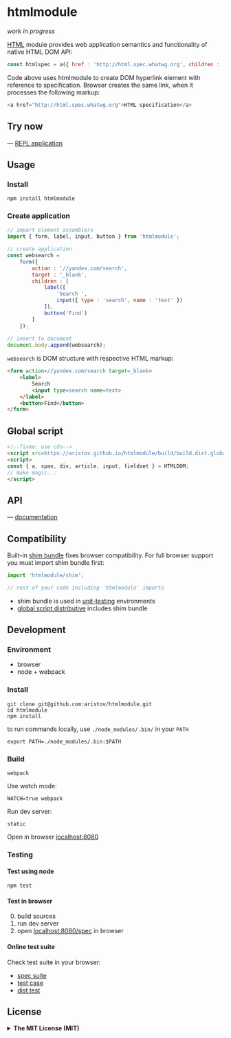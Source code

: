 # htmlmodule

<em>work in progress</em>

[HTML](//html.spec.whatwg.org)
module provides web application semantics and functionality of native HTML DOM API:

```js
const htmlspec = a({ href : 'http://html.spec.whatwg.org', children : 'HTML specification' });
```

Code above uses htmlmodule to create DOM hyperlink element with reference to specification.
Browser creates the same link, when it processes the following markup:

```js
<a href="http://html.spec.whatwg.org">HTML specification</a>
```

## Try now

— <a href="//aristov.github.io/htmlmodule/repl" title="read-eval-print-loop">
    REPL application
</a>

## Usage

### Install

```
npm install htmlmodule
```

### Create application

```js
// import element assemblers
import { form, label, input, button } from 'htmlmodule';

// create application
const websearch = 
    form({
        action : '//yandex.com/search',
        target : '_blank',
        children : [
            label([
                'Search ',
                input({ type : 'search', name : 'text' })
            ]),
            button('Find')
        ]
    });
    
// insert to document
document.body.append(websearch);
```

`websearch` is DOM structure with respective HTML markup:

```html
<form action=//yandex.com/search target=_blank>
    <label>
        Search 
        <input type=search name=text>
    </label>
    <button>Find</button>
</form>
```

<h2 id="globalscript">Global script</h2>

```html
<!--fixme: use cdn-->
<script src=https://aristov.github.io/htmlmodule/build/build.dist.global.min.js></script>
<script>
const { a, span, div, article, input, fieldset } = HTMLDOM;
// make magic...
</script> 
```

## API

— [documentation](//aristov.github.io/htmlmodule/documentation)

## Compatibility

Built-in [shim bundle](/shim/shim.js) fixes browser compatibility.
For full browser support you must import shim bundle first:

```js
import 'htmlmodule/shim';

// rest of your code including `htmlmodule` imports
```

- shim bundle is used in [unit-testing](#user-content-testing) environments
- [global script distributive](#user-content-globalscript) includes shim bundle

## Development

### Environment

- browser
- node + webpack

### Install

```
git clone git@github.com:aristov/htmlmodule.git
cd htmlmodule
npm install
```

to run commands locally, use `./node_modules/.bin/` in your `PATH`

```
export PATH=./node_modules/.bin:$PATH
```

### Build

```
webpack
```

Use watch mode:

```
WATCH=true webpack
```

Run dev server:

```
static
```

Open in browser [localhost:8080](//localhost:8080/)

<h3 id="testing">Testing</h3>

#### Test using node

```
npm test
```

#### Test in browser

0. build sources 
0. run dev server
0. open [localhost:8080/spec](//localhost:8080/spec) in browser

#### Online test suite

Check test suite in your browser:

- [spec suite](//aristov.github.io/htmlmodule/spec)
- [test case](//aristov.github.io/htmlmodule/test)
- [dist test](//aristov.github.io/htmlmodule/dist)

## License

<details>
<summary><strong>The MIT License (MIT)</strong></summary>

Copyright (c) 2016 Viacheslav Aristov

Permission is hereby granted, free of charge, to any person obtaining a copy of this software and associated documentation files (the "Software"), to deal in the Software without restriction, including without limitation the rights to use, copy, modify, merge, publish, distribute, sublicense, and/or sell copies of the Software, and to permit persons to whom the Software is furnished to do so, subject to the following conditions:

The above copyright notice and this permission notice shall be included in all copies or substantial portions of the Software.

THE SOFTWARE IS PROVIDED "AS IS", WITHOUT WARRANTY OF ANY KIND, EXPRESS OR IMPLIED, INCLUDING BUT NOT LIMITED TO THE WARRANTIES OF MERCHANTABILITY, FITNESS FOR A PARTICULAR PURPOSE AND NONINFRINGEMENT. IN NO EVENT SHALL THE AUTHORS OR COPYRIGHT HOLDERS BE LIABLE FOR ANY CLAIM, DAMAGES OR OTHER LIABILITY, WHETHER IN AN ACTION OF CONTRACT, TORT OR OTHERWISE, ARISING FROM, OUT OF OR IN CONNECTION WITH THE SOFTWARE OR THE USE OR OTHER DEALINGS IN THE SOFTWARE.
</details>
